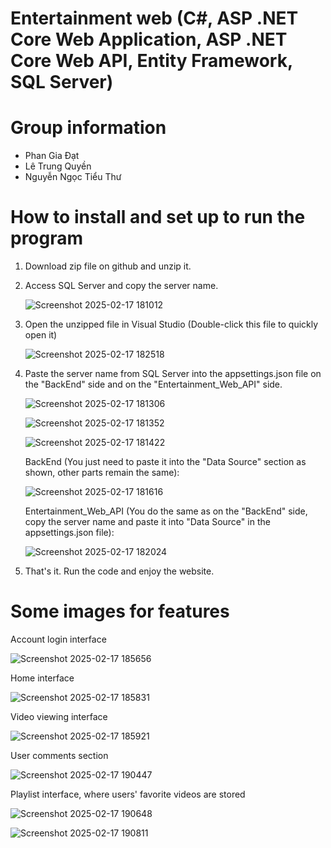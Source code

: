 # Entertainment web (C#, ASP .NET Core Web Application, ASP .NET Core Web API, Entity Framework, SQL Server)

# Group information
  + Phan Gia Đạt
  + Lê Trung Quyền
  + Nguyễn Ngọc Tiểu Thư

# How to install and set up to run the program
1. Download zip file on github and unzip it.
2. Access SQL Server and copy the server name.
   
   ![Screenshot 2025-02-17 181012](https://github.com/user-attachments/assets/aa0abb10-8138-4911-b171-33069db1528d)
   
3. Open the unzipped file in Visual Studio (Double-click this file to quickly open it)
   
   ![Screenshot 2025-02-17 182518](https://github.com/user-attachments/assets/bf9d9180-c8d4-4abd-9f0f-eee0beed87ea)
   
4. Paste the server name from SQL Server into the appsettings.json file on the "BackEnd" side and on the "Entertainment_Web_API" side.

   ![Screenshot 2025-02-17 181306](https://github.com/user-attachments/assets/3cfc317f-6e92-4fc1-b6c5-c793eb840f48)
   
   ![Screenshot 2025-02-17 181352](https://github.com/user-attachments/assets/5d8f829c-c24e-42e6-b878-b8f3a9f68f95)
   
   ![Screenshot 2025-02-17 181422](https://github.com/user-attachments/assets/ba9a2bb9-579d-4b9e-8917-18dd450d08b7)

   BackEnd (You just need to paste it into the "Data Source" section as shown, other parts remain the same):

   ![Screenshot 2025-02-17 181616](https://github.com/user-attachments/assets/6044384b-e9d2-4cf9-a166-660a7f95bb6d)

   Entertainment_Web_API (You do the same as on the "BackEnd" side, copy the server name and paste it into "Data Source" in the appsettings.json file):
   
   ![Screenshot 2025-02-17 182024](https://github.com/user-attachments/assets/85a7eaa0-85cf-4f29-a4aa-da0cf8f2770c)

5. That's it. Run the code and enjoy the website.

# Some images for features
  Account login interface
  
  ![Screenshot 2025-02-17 185656](https://github.com/user-attachments/assets/5151e480-26a8-4d21-8ef3-625f3345c3ca)

  Home interface

  ![Screenshot 2025-02-17 185831](https://github.com/user-attachments/assets/9dcc4c92-905d-40a4-9ff2-1ee0d927b793)

  Video viewing interface

  ![Screenshot 2025-02-17 185921](https://github.com/user-attachments/assets/47416ede-2d9f-40e2-b76d-8df11324de2f)

  User comments section

  ![Screenshot 2025-02-17 190447](https://github.com/user-attachments/assets/3ec09bad-3719-41fc-8178-657aefc3fc94)

  Playlist interface, where users' favorite videos are stored

  ![Screenshot 2025-02-17 190648](https://github.com/user-attachments/assets/518bdf59-6bda-465b-b6e6-3e2deb54d417)

  ![Screenshot 2025-02-17 190811](https://github.com/user-attachments/assets/f04292dc-caea-4790-a217-21ad4ab2b8a0)


  


   


